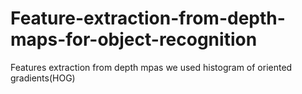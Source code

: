 # Feature-extraction-from-depth-maps-for-object-recognition
 Features extraction from depth mpas we used histogram of oriented gradients(HOG)
